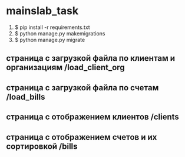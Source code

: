 # mainslab_task
1. $ pip install -r requirements.txt
2. $ python manage.py makemigrations
3. $ python manage.py migrate

## страница с загрузкой файла по клиентам и организациям /load_client_org
## страница с загрузкой файла по счетам /load_bills
## страница с отображением клиентов /clients
## страница с отображением счетов и их сортировкой /bills
